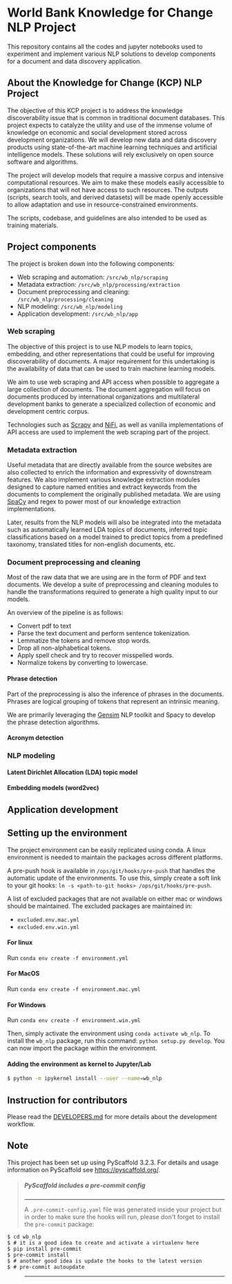 # World Bank Knowledge for Change NLP Project

This repository contains all the codes and jupyter notebooks used to experiment and implement various NLP solutions to develop components for a document and data discovery application.

## About the Knowledge for Change (KCP) NLP Project

The objective of this KCP project is to address the knowledge discoverability issue that is common in traditional document databases. This project expects to catalyze the utility and use of the immense volume of knowledge on economic and social development stored across development organizations.  We will develop new data and data discovery products using state-of-the-art machine learning techniques and artificial intelligence models. These solutions will rely exclusively on open source software and algorithms.

The project will develop models that require a massive corpus and intensive computational resources. We aim to make these models easily accessible to organizations that will not have access to such resources. The outputs (scripts, search tools, and derived datasets) will be made openly accessible to allow adaptation and use in resource-constrained environments.

The scripts, codebase, and guidelines are also intended to be used as training materials.
<!--
### Addressable use cases

#### Search by topic composition

An environment economist is tasked to write a report on the impact of climate change on poverty. To address the “cold start” problem, s/he searches the World Bank document repository by setting thresholds on this specific combination of topics. The output of the topic models tells us that the share of topic 27 “climate change” in the available documents  ranges from 0 to 95%, and that the share of topic 12 “poverty” ranges from 0 to 52%. Setting a threshold on each topic (e.g., respectively 30% and 20%) will identify documents that cover both significantly (documents that are “at least” 30% about climate change and 20% about poverty). This approach returns more relevant documents, and a more relevant ranking of these documents, than what a keyword-based search, or filtering based on documents tags , would return. Additional filters (by country, year, others) could be applied as relevant.

![search-by-topic-composition](/docs/_static/img/search-by-topic-composition.png) -->

## Project components

The project is broken down into the following components:

- Web scraping and automation: `/src/wb_nlp/scraping`
- Metadata extraction: `/src/wb_nlp/processing/extraction`
- Document preprocessing and cleaning: `/src/wb_nlp/processing/cleaning`
- NLP modeling: `/src/wb_nlp/modeling`
- Application development: `/src/wb_nlp/app`

### Web scraping

The objective of this project is to use NLP models to learn topics, embedding, and other representations that could be useful for improving discoverability of documents. A major requirement for this undertaking is the availability of data that can be used to train machine learning models.

We aim to use web scraping and API access when possible to aggregate a large collection of documents. The document aggregation will focus on documents produced by international organizations and multilateral development banks to generate a specialized collection of economic and development centric corpus.

Technologies such as [Scrapy](https://scrapy.org/) and [NiFi](https://nifi.apache.org/), as well as vanilla implementations of API access are used to implement the web scraping part of the project.

### Metadata extraction

Useful metadata that are directly available from the source websites are also collected to enrich the information and expressivity of downstream features. We also implement various knowledge extraction modules designed to capture named entities and extract keywords from the documents to complement the originally published metadata. We are using [SpaCy](https://spacy.io/) and regex to power most of our knowledge extraction implementations.

Later, results from the NLP models will also be integrated into the metadata such as automatically learned LDA topics of documents, inferred topic classifications based on a model trained to predict topics from a predefined taxonomy, translated titles for non-english documents, etc.

### Document preprocessing and cleaning

Most of the raw data that we are using are in the form of PDF and text documents. We develop a suite of preprocessing and cleaning modules to handle the transformations required to generate a high quality input to our models.

An overview of the pipeline is as follows:
- Convert pdf to text
- Parse the text document and perform sentence tokenization.
- Lemmatize the tokens and remove stop words.
- Drop all non-alphabetical tokens.
- Apply spell check and try to recover misspelled words.
- Normalize tokens by converting to lowercase.

#### Phrase detection

Part of the preprocessing is also the inference of phrases in the documents. Phrases are logical grouping of tokens that represent an intrinsic meaning.

We are primarily leveraging the [Gensim](https://radimrehurek.com/gensim/) NLP toolkit and Spacy to develop the phrase detection algorithms.

#### Acronym detection


### NLP modeling


#### Latent Dirichlet Allocation (LDA) topic model

#### Embedding models (word2vec)


## Application development

## Setting up the environment

The project environment can be easily replicated using conda. A linux environment is needed to maintain the packages across different platforms.

A pre-push hook is available in `/ops/git/hooks/pre-push` that handles the automatic update of the environments. To use this, simply create a soft link to your git hooks: `ln -s <path-to-git hooks> /ops/git/hooks/pre-push`.

A list of excluded packages that are not available on either mac or windows should be maintained. The excluded packages are maintained in:

- `excluded.env.mac.yml`
- `excluded.env.win.yml`

#### For linux

Run `conda env create -f environment.yml`

#### For MacOS

Run `conda env create -f environment.mac.yml`

#### For Windows

Run `conda env create -f environment.win.yml`

Then, simply activate the environment using `conda activate wb_nlp`. To install the `wb_nlp` package, run this command: `python setup.py develop`. You can now import the package within the environment.

#### Adding the environment as kernel to Jupyter/Lab

```bash
$ python -m ipykernel install --user --name=wb_nlp
```

## Instruction for contributors

Please read the [DEVELOPERS.md](/DEVELOPERS.md) for more details about the development workflow.

## Note

This project has been set up using PyScaffold 3.2.3. For details and usage
information on PyScaffold see https://pyscaffold.org/.

> ##### PyScaffold includes a pre-commit config
> ---
> A `.pre-commit-config.yaml` file was generated inside your project but in order to make sure the hooks will run, please don't forget to install the `pre-commit` package:

    $ cd wb_nlp
    $ # it is a good idea to create and activate a virtualenv here
    $ pip install pre-commit
    $ pre-commit install
    $ # another good idea is update the hooks to the latest version
    $ # pre-commit autoupdate
> ---
